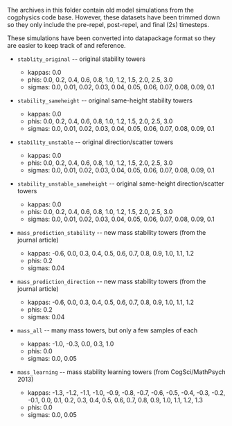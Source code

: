 The archives in this folder contain old model simulations from the
cogphysics code base. However, these datasets have been trimmed down
so they only include the pre-repel, post-repel, and final (2s)
timesteps.

These simulations have been converted into datapackage format so they
are easier to keep track of and reference.

* `stablity_original` -- original stability towers
  * kappas: 0.0
  * phis: 0.0, 0.2, 0.4, 0.6, 0.8, 1.0, 1.2, 1.5, 2.0, 2.5, 3.0
  * sigmas: 0.0, 0.01, 0.02, 0.03, 0.04, 0.05, 0.06, 0.07, 0.08, 0.09,
    0.1

* `stability_sameheight` -- original same-height stability towers
  * kappas: 0.0
  * phis: 0.0, 0.2, 0.4, 0.6, 0.8, 1.0, 1.2, 1.5, 2.0, 2.5, 3.0
  * sigmas: 0.0, 0.01, 0.02, 0.03, 0.04, 0.05, 0.06, 0.07, 0.08, 0.09,
    0.1

* `stability_unstable` -- original direction/scatter towers
  * kappas: 0.0
  * phis: 0.0, 0.2, 0.4, 0.6, 0.8, 1.0, 1.2, 1.5, 2.0, 2.5, 3.0
  * sigmas: 0.0, 0.01, 0.02, 0.03, 0.04, 0.05, 0.06, 0.07, 0.08, 0.09,
    0.1

* `stability_unstable_sameheight` -- original same-height
  direction/scatter towers
  * kappas: 0.0
  * phis: 0.0, 0.2, 0.4, 0.6, 0.8, 1.0, 1.2, 1.5, 2.0, 2.5, 3.0
  * sigmas: 0.0, 0.01, 0.02, 0.03, 0.04, 0.05, 0.06, 0.07, 0.08, 0.09,
    0.1

* `mass_prediction_stability` -- new mass stability towers (from the
  journal article)
  * kappas: -0.6, 0.0, 0.3, 0.4, 0.5, 0.6, 0.7, 0.8, 0.9, 1.0, 1.1,
    1.2
  * phis: 0.2
  * sigmas: 0.04

* `mass_prediction_direction` -- new mass stability towers (from the
  journal article)
  * kappas: -0.6, 0.0, 0.3, 0.4, 0.5, 0.6, 0.7, 0.8, 0.9, 1.0, 1.1,
    1.2
  * phis: 0.2
  * sigmas: 0.04

* `mass_all` -- many mass towers, but only a few samples of each
  * kappas: -1.0, -0.3, 0.0, 0.3, 1.0
  * phis: 0.0
  * sigmas: 0.0, 0.05
  
* `mass_learning` -- mass stability learning towers (from
  CogSci/MathPsych 2013)
  * kappas: -1.3, -1.2, -1.1, -1.0, -0.9, -0.8, -0.7, -0.6, -0.5,
  -0.4, -0.3, -0.2, -0.1, 0.0, 0.1, 0.2, 0.3, 0.4, 0.5, 0.6, 0.7, 0.8,
  0.9, 1.0, 1.1, 1.2, 1.3
  * phis: 0.0
  * sigmas: 0.0, 0.05

